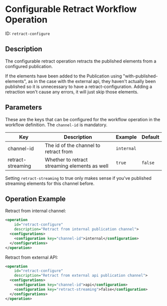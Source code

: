 Configurable Retract Workflow Operation
=======================================

ID: `retract-configure`

Description
-----------

The configurable retract operation retracts the published elements from a configured publication.

If the elements have been added to the Publication using "with-published-elements", as in the case with the external
api, they haven't actually been published so it is unnecessary to have a retract-configuration. Adding a retraction
won't cause any errors, it will just skip those elements.

Parameters
----------

These are the keys that can be configured for the workflow operation in the workflow definition.  The `channel-id` is
mandatory.

|Key                    |Description                                          |Example    |Default  |
|-----------------------|-----------------------------------------------------|-----------|---------|
|channel-id             |The id of the channel to retract from                |`internal` |         |
|retract-streaming      |Whether to retract streaming elements as well        |`true`     | `false` |

Setting `retract-streaming` to true only makes sense if you've published streaming elements for this channel before.

Operation Example
-----------------

Retract from internal channel:

```xml
<operation
    id="retract-configure"
    description="Retract from internal publication channel">
  <configurations>
    <configuration key="channel-id">internal</configuration>
  </configurations>
</operation>
```

Retract from external API:

```xml
<operation
    id="retract-configure"
    description="Retract from external api publication channel">
  <configurations>
    <configuration key="channel-id">api</configuration>
    <configuration key="retract-streaming">false</configuration>
  </configurations>
</operation>
```
